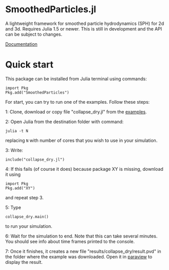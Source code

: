 # SmoothedParticles.jl
A lightweight framework for smoothed particle hydrodynamics (SPH) for 2d and 3d. Requires Julia 1.5 or newer.
This is still in development and the API can be subject to changes.

[Documentation](https://ondrejkincl.github.io/SmoothedParticles.jl/dev/index.html)



# Quick start
  
This package can be installed from Julia terminal using commands:
```
import Pkg
Pkg.add("SmoothedParticles")
```



For start, you can try to run one of the examples. Follow these steps:

1: Clone, download or copy file "collapse_dry.jl" from the [examples](https://github.com/OndrejKincl/SmoothedParticles.jl/tree/master/examples). 

2: Open Julia from the destination folder with command:

```
julia -t N
```

replacing `N` with number of cores that you wish to use in your simulation. 

3: Write:

```
include("collapse_dry.jl")
```

4: If this fails (of course it does) because package XY is missing, download it using 

```
import Pkg
Pkg.add("XY")
```

and repeat step 3.

5: Type

```
collapse_dry.main()
```

to run your simulation.

6: Wait for the simulation to end. Note that this can take several minutes. You should see info about time frames printed to the console.

7: Once it finishes, it creates a new file "results/collapse_dry/result.pvd" in the folder where the example was downloaded. Open it in [paraview](https://www.paraview.org/) to display the result. 
